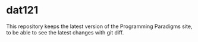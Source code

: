 dat121
======

This repository keeps the latest version of the Programming Paradigms site, to be able to see the latest changes with git diff.